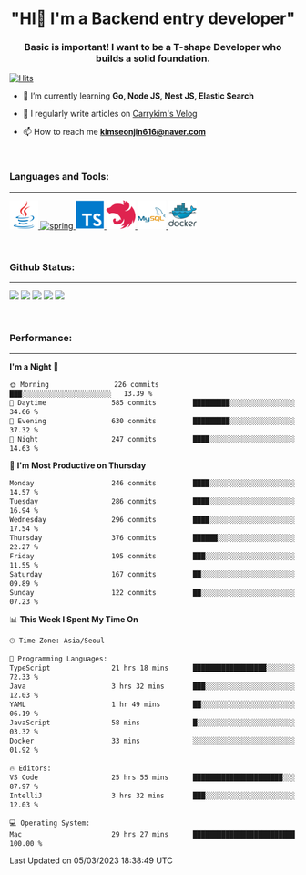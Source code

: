 <h1 align="center">"HI👋 I'm a Backend entry developer" </h1>
<h3 align="center">Basic is important! I want to be a T-shape Developer who builds a solid foundation.</h3>

[![Hits](https://hits.seeyoufarm.com/api/count/incr/badge.svg?url=https%3A%2F%2Fgithub.com%2Fgimseonjin&count_bg=%2318BFE5&title_bg=%23555555&icon=ko-fi.svg&icon_color=%23E7E7E7&title=hits&edge_flat=false)](https://hits.seeyoufarm.com)

- 🌱 I’m currently learning **Go, Node JS, Nest JS, Elastic Search**

- 📝 I regularly write articles on [Carrykim's Velog](https://velog.io/@carrykim)

- 📫 How to reach me **kimseonjin616@naver.com**

<br/>

<h3 align="left">Languages and Tools:</h3>

***

<p align="left"> 
 <a href="https://www.java.com" target="_blank" rel="noreferrer"> <img src="https://raw.githubusercontent.com/devicons/devicon/master/icons/java/java-original.svg" alt="java" width="10%" height="10%"/> </a>
 <a href="https://spring.io/" target="_blank" rel="noreferrer"> <img src="https://www.vectorlogo.zone/logos/springio/springio-icon.svg" alt="spring" width="10%" height="10%"/> </a>
  <a href="https://www.typescriptlang.org/" target="_blank" rel="noreferrer"> <img src="https://raw.githubusercontent.com/devicons/devicon/master/icons/typescript/typescript-original.svg" alt="typescript" width="10%" height="10%"/> </a>
<a href="https://nestjs.com/" target="_blank" rel="noreferrer"> <img src="https://raw.githubusercontent.com/devicons/devicon/master/icons/nestjs/nestjs-plain.svg" alt="nestjs" width="10%" height="10%"/> </a> 
<a href="https://www.mysql.com/" target="_blank" rel="noreferrer"> <img src="https://raw.githubusercontent.com/devicons/devicon/master/icons/mysql/mysql-original-wordmark.svg" alt="mysql" width="10%" height="10%"/>  </a>
 <a href="https://www.docker.com/" target="_blank" rel="noreferrer"> <img src="https://raw.githubusercontent.com/devicons/devicon/master/icons/docker/docker-original-wordmark.svg" alt="docker" width="10%" height="10%"/> </a>
 </p>
</p>

<br/>

<h3 align="left">Github Status:</h3>

***

![](http://github-profile-summary-cards.vercel.app/api/cards/profile-details?username=gimseonjin&theme=nord_bright)
![](http://github-profile-summary-cards.vercel.app/api/cards/repos-per-language?username=gimseonjin&theme=nord_bright)
![](http://github-profile-summary-cards.vercel.app/api/cards/most-commit-language?username=gimseonjin&theme=nord_bright)
![](http://github-profile-summary-cards.vercel.app/api/cards/stats?username=gimseonjin&theme=nord_bright)
![](http://github-profile-summary-cards.vercel.app/api/cards/productive-time?username=gimseonjin&theme=nord_bright&utcOffset=8)


<br/>

<h3 align="left">Performance:</h3>

***

<!--START_SECTION:waka-->
**I'm a Night 🦉** 

```text
🌞 Morning                226 commits         ███░░░░░░░░░░░░░░░░░░░░░░   13.39 % 
🌆 Daytime                585 commits         █████████░░░░░░░░░░░░░░░░   34.66 % 
🌃 Evening                630 commits         █████████░░░░░░░░░░░░░░░░   37.32 % 
🌙 Night                  247 commits         ████░░░░░░░░░░░░░░░░░░░░░   14.63 % 
```
📅 **I'm Most Productive on Thursday** 

```text
Monday                   246 commits         ████░░░░░░░░░░░░░░░░░░░░░   14.57 % 
Tuesday                  286 commits         ████░░░░░░░░░░░░░░░░░░░░░   16.94 % 
Wednesday                296 commits         ████░░░░░░░░░░░░░░░░░░░░░   17.54 % 
Thursday                 376 commits         ██████░░░░░░░░░░░░░░░░░░░   22.27 % 
Friday                   195 commits         ███░░░░░░░░░░░░░░░░░░░░░░   11.55 % 
Saturday                 167 commits         ██░░░░░░░░░░░░░░░░░░░░░░░   09.89 % 
Sunday                   122 commits         ██░░░░░░░░░░░░░░░░░░░░░░░   07.23 % 
```


📊 **This Week I Spent My Time On** 

```text
🕑︎ Time Zone: Asia/Seoul

💬 Programming Languages: 
TypeScript               21 hrs 18 mins      ██████████████████░░░░░░░   72.33 % 
Java                     3 hrs 32 mins       ███░░░░░░░░░░░░░░░░░░░░░░   12.03 % 
YAML                     1 hr 49 mins        ██░░░░░░░░░░░░░░░░░░░░░░░   06.19 % 
JavaScript               58 mins             █░░░░░░░░░░░░░░░░░░░░░░░░   03.32 % 
Docker                   33 mins             ░░░░░░░░░░░░░░░░░░░░░░░░░   01.92 % 

🔥 Editors: 
VS Code                  25 hrs 55 mins      ██████████████████████░░░   87.97 % 
IntelliJ                 3 hrs 32 mins       ███░░░░░░░░░░░░░░░░░░░░░░   12.03 % 

💻 Operating System: 
Mac                      29 hrs 27 mins      █████████████████████████   100.00 % 
```


 Last Updated on 05/03/2023 18:38:49 UTC
<!--END_SECTION:waka-->

<div align="center">
  
